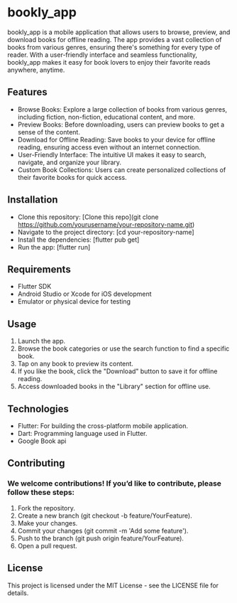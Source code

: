 # bookly_app

bookly_app is a mobile application that allows users to browse, preview, and download books for offline reading. The app provides a vast collection of books from various genres, ensuring there's something for every type of reader. With a user-friendly interface and seamless functionality, bookly_app makes it easy for book lovers to enjoy their favorite reads anywhere, anytime.

## Features

- Browse Books: Explore a large collection of books from various genres, including fiction, non-fiction, educational content, and more.
- Preview Books: Before downloading, users can preview books to get a sense of the content.
- Download for Offline Reading: Save books to your device for offline reading, ensuring access even without an internet connection.
- User-Friendly Interface: The intuitive UI makes it easy to search, navigate, and organize your library.
- Custom Book Collections: Users can create personalized collections of their favorite books for quick access.

## Installation

- Clone this repository: [Clone this repo](git clone https://github.com/yourusername/your-repository-name.git)
- Navigate to the project directory: [cd your-repository-name]
- Install the dependencies: [flutter pub get]
- Run the app: [flutter run]

## Requirements

- Flutter SDK
- Android Studio or Xcode for iOS development
- Emulator or physical device for testing

## Usage

1. Launch the app.
2. Browse the book categories or use the search function to find a specific book.
3. Tap on any book to preview its content.
4. If you like the book, click the "Download" button to save it for offline reading.
5. Access downloaded books in the "Library" section for offline use.

## Technologies

- Flutter: For building the cross-platform mobile application.
- Dart: Programming language used in Flutter.
- Google Book api 

## Contributing

### We welcome contributions! If you’d like to contribute, please follow these steps:

1. Fork the repository.
2. Create a new branch (git checkout -b feature/YourFeature).
3. Make your changes.
4. Commit your changes (git commit -m 'Add some feature').
5. Push to the branch (git push origin feature/YourFeature).
6. Open a pull request.

## License

This project is licensed under the MIT License - see the LICENSE file for details.

